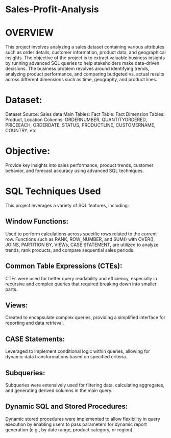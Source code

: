 # Sales-Profit-Analysis

# OVERVIEW
This project involves analyzing a sales dataset containing various attributes such as order details, customer information, product data, and geographical insights. The objective of the project is to extract valuable business insights by running advanced SQL queries to help stakeholders make data-driven decisions. The business problem revolves around identifying trends, analyzing product performance, and comparing budgeted vs. actual results across different dimensions such as time, geography, and product lines.

# Dataset:
Dataset Source: Sales data
Main Tables:
Fact Table: Fact
Dimension Tables: Product, Location
Columns: ORDERNUMBER, QUANTITYORDERED, PRICEEACH, ORDERDATE, STATUS, PRODUCTLINE, CUSTOMERNAME, COUNTRY, etc.

# Objective: 
Provide key insights into sales performance, product trends, customer behavior, and forecast accuracy using advanced SQL techniques.


# SQL Techniques Used
This project leverages a variety of SQL features, including:

## Window Functions: 
Used to perform calculations across specific rows related to the current row. Functions such as RANK, ROW_NUMBER, and SUM() with OVER(), JOINS,  PARTITION BY,  VIEWs, CASE STATEMENT,  are utilized to analyze trends, rank products, and compare sequential sales periods.

## Common Table Expressions (CTEs): 
CTEs were used for better query readability and efficiency, especially in recursive and complex queries that required breaking down into smaller parts.

## Views: 
Created to encapsulate complex queries, providing a simplified interface for reporting and data retrieval.

## CASE Statements: 
Leveraged to implement conditional logic within queries, allowing for dynamic data transformations based on specified criteria.

## Subqueries: 
Subqueries were extensively used for filtering data, calculating aggregates, and generating derived columns in the main query.

## Dynamic SQL and Stored Procedures: 
Dynamic stored procedures were implemented to allow flexibility in query execution by enabling users to pass parameters for dynamic report generation (e.g., by date range, product category, or region).
